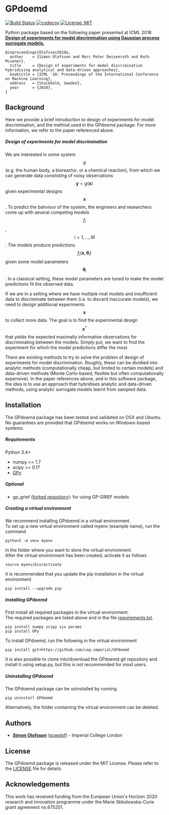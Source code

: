 # GPdoemd
[![Build Status](https://travis-ci.org/cog-imperial/GPdoemd.svg?branch=dev)](https://travis-ci.org/cog-imperial/GPdoemd/branches) [![codecov](https://codecov.io/gh/cog-imperial/GPdoemd/branch/dev/graph/badge.svg)](https://codecov.io/gh/cog-imperial/GPdoemd/branch/dev) [![License: MIT](https://img.shields.io/badge/License-MIT-yellow.svg)](https://opensource.org/licenses/MIT)

Python package based on the following paper presented at ICML 2018  
[**Design of experiments for model discrimination using Gaussian process surrogate models.**](http://proceedings.mlr.press/v80/olofsson18a.html)
```
@inproceedings{Olofsson2018a,
  author    = {Simon Olofsson and Marc Peter Deisenroth and Ruth Misener},
  title     = {Design of experiments for model discrimination hybridising analytical and data-driven approaches},
  booktitle = {ICML '18: Proceedings of the International Conference on Machine Learning},
  address   = {Stockholm, Sweden},
  year      = {2018},
}
```

## Background
Here we provide a brief introduction to design of experiments for model discrimination, and the method used in the GPdoemd package. For more information, we refer to the paper referenced above.

##### Design of experiments for model discrimination
We are interested in some system $$g$$ (e.g. the human body, a bioreactor, or a chemical reaction), from which we can generate data constisting of noisy observations $$\mathbf y = g(\mathbf x)$$ given experimental designs $$\mathbf x$$. To predict the bahviour of the system, the engineers and researchers come up with several competing models $$f_i$$, $$i=1,\dots,M$$. The models produce predictions $$f_i(\mathbf x, \mathbf \theta_i)$$ given some model parameters $$\mathbf \theta_i$$. In a classical setting, these model parameters are tuned to make the model predictions fit the observed data.

If we are in a setting where we have multiple rival models and insufficient data to discriminate between them (i.e. to discard inaccurate models), we need to design additional experiments $$\mathbf x$$ to collect more data. The goal is to find the experimental design $$\mathbf x^\ast$$ that yields the expected maximally informative observations for discriminating between the models. Simply put, we want to find the experiment for which the model predictions differ the most.

There are existing methods to try to solve the problem of design of experiments for model discrimination. Roughly, these can be dividied into analytic methods (computationally cheap, but limited to certain models) and data-driven methods (Monte Carlo-based, flexible but often computationally expensive). In the paper references above, and in this software package, the idea is to use an approach that hybridises analytic and data-driven methods, using analytic surrogate models learnt from sampled data.

## Installation
The GPdoemd package has been tested and validated on OSX and Ubuntu.  
No guarantees are provided that GPdoemd works on Windows-based systems.

##### Requirements
Python 3.4+
* numpy >= 1.7
* scipy >= 0.17
* [GPy](https://github.com/SheffieldML/GPy)

##### Optional
* gp_grief ([forked repository](https://github.com/scwolof/gp_grief)): for using GP-GRIEF models

##### Creating a virtual environment
We recommend installing GPdoemd in a virtual environment.  
To set up a new virtual environment called myenv (example name), run the command
```
python3 -m venv myenv
```
in the folder where you want to store the virtual environment.  
After the virtual environment has been created, activate it as follows
```
source myenv/bin/activate
```
It is recommended that you update the pip installation in the virtual environment
```
pip install --upgrade pip
```

##### Installing GPdoemd
First install all required packages in the virtual environment.  
The required packages are listed above and in the file [requirements.txt](https://github.com/cog-imperial/GPdoemd/blob/master/requirements.txt).  
```
pip install numpy scipy six paramz
pip install GPy
```
To install GPdoemd, run the following in the virtual environment
```
pip install git+https://github.com/cog-imperial/GPdoemd
```
It is also possible to clone into/download the GPdoemd git repository and install it using setup.py, but this is not recommended for most users.

##### Uninstalling GPdoemd
The GPdoemd package can be uninstalled by running
```
pip uninstall GPdoemd
```
Alternatively, the folder containing the virtual environment can be deleted.

## Authors
* **[Simon Olofsson](https://www.doc.ic.ac.uk/~so2015/)** ([scwolof](https://github.com/scwolof)) - Imperial College London

## License
The GPdoemd package is released under the MIT License. Please refer to the [LICENSE](https://github.com/cog-imperial/GPdoemd/blob/master/LICENSE) file for details.

## Acknowledgements
This work has received funding from the European Union's Horizon 2020 research and innovation programme under the Marie Skłodowska-Curie grant agreement no.675251.

